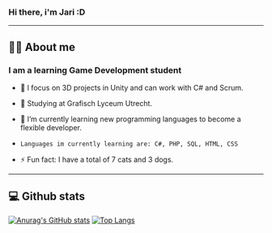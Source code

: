 ### Hi there, i'm Jari :D


---

## 👨‍💻 About me

### I am a learning Game Development student

- :thought_balloon: I focus on 3D projects in Unity and can work with C# and Scrum.

- :book: Studying at Grafisch Lyceum Utrecht.

- 🌱 I’m currently learning new programming languages to become a flexible developer. 
-     Languages im currently learning are: C#, PHP, SQL, HTML, CSS 

- ⚡ Fun fact: I have a total of 7 cats and 3 dogs.

---

## :computer: Github stats

[![Anurag's GitHub stats](https://github-readme-stats.vercel.app/api?username=JariPD&theme=synthwave)](https://github.com/anuraghazra/github-readme-stats)
[![Top Langs](https://github-readme-stats.vercel.app/api/top-langs/?username=JariPD&theme=synthwave)](https://github.com/anuraghazra/github-readme-stats)

